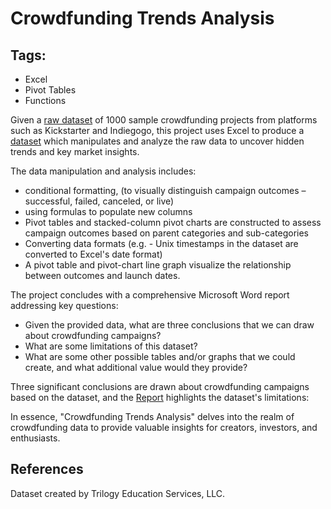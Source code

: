 # Crowdfunding Trends Analysis

## Tags:
- Excel
- Pivot Tables
- Functions

Given a [raw dataset](https://github.com/robert-z-lehr/Data_Science_Portfolio/blob/main/Unveiling_Crowdfunding_Trends/Excel/CrowdfundingBook_raw.xlsx) of 1000 sample crowdfunding projects from platforms such as Kickstarter and Indiegogo, this project uses Excel to produce a [dataset](https://github.com/robert-z-lehr/Data_Science_Portfolio/blob/main/Unveiling_Crowdfunding_Trends/Excel/CrowdfundingBook.xlsx) which manipulates and analyze the raw data to uncover hidden trends and key market insights.

The data manipulation and analysis includes:
- conditional formatting, (to visually distinguish campaign outcomes – successful, failed, canceled, or live)
- using formulas to populate new columns
- Pivot tables and stacked-column pivot charts are constructed to assess campaign outcomes based on parent categories and sub-categories
- Converting data formats (e.g. - Unix timestamps in the dataset are converted to Excel's date format)
- A pivot table and pivot-chart line graph visualize the relationship between outcomes and launch dates.

The project concludes with a comprehensive Microsoft Word report addressing key questions:
- Given the provided data, what are three conclusions that we can draw about crowdfunding campaigns?
- What are some limitations of this dataset?
- What are some other possible tables and/or graphs that we could create, and what additional value would they provide?

 Three significant conclusions are drawn about crowdfunding campaigns based on the dataset, and the [Report](https://github.com/robert-z-lehr/Data_Science_Portfolio/blob/main/Unveiling_Crowdfunding_Trends/Report/Report.docx) highlights the dataset's limitations:
 
 In essence, "Crowdfunding Trends Analysis" delves into the realm of crowdfunding data to provide valuable insights for creators, investors, and enthusiasts.

## References

Dataset created by Trilogy Education Services, LLC.